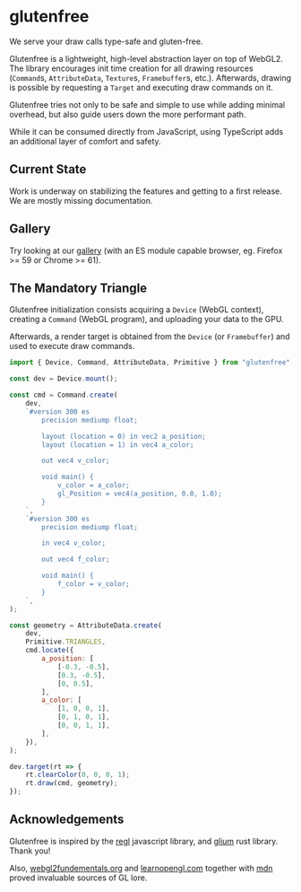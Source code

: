 # glutenfree

We serve your draw calls type-safe and gluten-free.

Glutenfree is a lightweight, high-level abstraction layer on top of WebGL2. The
library encourages init time creation for all drawing resources
(`Command`s, `AttributeData`, `Texture`s, `Framebuffer`s, etc.). Afterwards,
drawing is possible by requesting a `Target` and executing draw commands on it.

Glutenfree tries not only to be safe and simple to use while adding minimal
overhead, but also guide users down the more performant path.

While it can be consumed directly from JavaScript, using TypeScript adds an
additional layer of comfort and safety.

## Current State

Work is underway on stabilizing the features and getting to a first release.
We are mostly missing documentation.

## Gallery

Try looking at our [gallery](https://yanchith.github.io/glutenfree/)
(with an ES module capable browser, eg. Firefox >= 59 or Chrome >= 61).

## The Mandatory Triangle

Glutenfree initialization consists acquiring a `Device` (WebGL context),
creating a `Command` (WebGL program), and uploading your data to the GPU.

Afterwards, a render target is obtained from the `Device` (or `Framebuffer`)
and used to execute draw commands.

```javascript
import { Device, Command, AttributeData, Primitive } from "glutenfree";

const dev = Device.mount();

const cmd = Command.create(
    dev,
    `#version 300 es
        precision mediump float;

        layout (location = 0) in vec2 a_position;
        layout (location = 1) in vec4 a_color;

        out vec4 v_color;

        void main() {
            v_color = a_color;
            gl_Position = vec4(a_position, 0.0, 1.0);
        }
    `,
    `#version 300 es
        precision mediump float;

        in vec4 v_color;

        out vec4 f_color;

        void main() {
            f_color = v_color;
        }
    `,
);

const geometry = AttributeData.create(
    dev,
    Primitive.TRIANGLES,
    cmd.locate({
        a_position: [
            [-0.3, -0.5],
            [0.3, -0.5],
            [0, 0.5],
        ],
        a_color: [
            [1, 0, 0, 1],
            [0, 1, 0, 1],
            [0, 0, 1, 1],
        ],
    }),
);

dev.target(rt => {
    rt.clearColor(0, 0, 0, 1);
    rt.draw(cmd, geometry);
});

```

## Acknowledgements

Glutenfree is inspired by the [regl](http://regl.party) javascript library, and
[glium](https://github.com/glium/glium) rust library. Thank you!

Also, [webgl2fundementals.org](https://webgl2fundamentals.org/) and
[learnopengl.com](https://learnopengl.com/) together with
[mdn](https://developer.mozilla.org/en-US/docs/Web/API/WebGL_API) proved
invaluable sources of GL lore.
